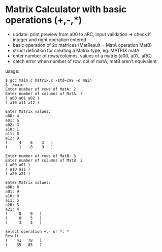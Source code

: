 # Matrix Calculator with basic operations (+,-,*)

+ update: print preview from a00 to aRC, input validation => check if integer and right operation entered 
+ basic operation of 2x matrices (MatResult = MatA operation MatB)
+ struct definition for creating a Matrix type, eg. MATRIX matA 
+ enter number of rows/columns, values of a matrix (a00, a01...aRC)
+ catch error when number of row, col of matA, matB aren't equivalent

usage:

```
$ gcc main.c matrix.c -std=c99 -o main
$ ./main
Enter number of rows of MatA: 2
Enter number of columns of MatA: 3
( a00 a01 a02 )
( a10 a11 a12 )

Enter Matrix values:
a00: 4
a01: 6
a02: 3
a10: 1
a11: 8
a12: 9
(     4    6    3   )
(     1    8    9   )

Enter number of rows of MatB: 3
Enter number of columns of MatB: 2
( a00 a01 )
( a10 a11 )
( a20 a21 )

Enter Matrix values:
a00: 8
a01: 9
a10: 0
a11: 5
a20: 3
a21: 4
(     8    9   )
(     0    5   )
(     3    4   )

Select operation +,- or *: *
Result:
(    41   78   )
(    35   85   )
```